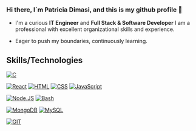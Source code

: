 ### Hi there, I´m Patricia Dimasi, and this is my github profile 👋
 
* I'm a curious **IT Engineer** and **Full Stack & Software Developer** I am a professional with excellent organizational skills and experience.

* Eager to push my boundaries, continuously learning.

## Skills/Technologies

[![C](https://img.shields.io/badge/C-A8B9CC?style=for-the-badge&logo=c&logoColor=white&labelColor=101010)]()

[![React](https://img.shields.io/badge/React-61DAFB?style=for-the-badge&logo=react&logoColor=white&labelColor=101010)]()
[![HTML](https://img.shields.io/badge/HTML-E34F26?style=for-the-badge&logo=html5&logoColor=white&labelColor=101010)]()
[![CSS](https://img.shields.io/badge/CSS-1572B6?style=for-the-badge&logo=css3&logoColor=white&labelColor=101010)]()
[![JavaScript](https://img.shields.io/badge/JavaScript-F7DF1E?style=for-the-badge&logo=javascript&logoColor=white&labelColor=101010)]()

[![Node.JS](https://img.shields.io/badge/Node.JS-339933?style=for-the-badge&logo=node.js&logoColor=white&labelColor=101010)]()
[![Bash](https://img.shields.io/badge/Bash-4EAA25?style=for-the-badge&logo=gnubash&logoColor=white&labelColor=101010)]()

[![MongoDB](https://img.shields.io/badge/MongoDB-47A248?style=for-the-badge&logo=mongodb&logoColor=white&labelColor=101010)]()
[![MySQL](https://img.shields.io/badge/MySQL-4479A1?style=for-the-badge&logo=mysql&logoColor=white&labelColor=101010)]()

[![GIT](https://img.shields.io/badge/GIT-F05032?style=for-the-badge&logo=git&logoColor=white&labelColor=101010)]()
